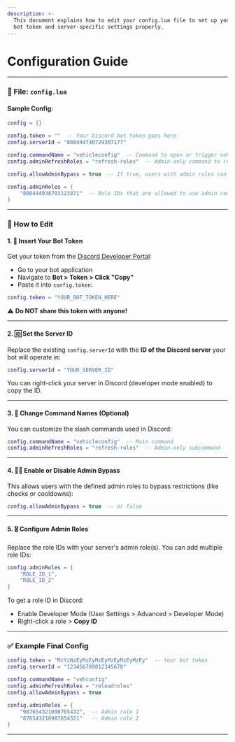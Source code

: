 ```yaml
---
description: >-
  This document explains how to edit your config.lua file to set up your Discord
  bot token and server-specific settings properly.
---
```


# Configuration Guide

***

### 📁 File: `config.lua`

#### Sample Config:

```lua
config = {}

config.token = ""  -- Your Discord bot token goes here
config.serverId = "800444740729307177"

config.commandName = "vehicleconfig"  -- Command to open or trigger vehicle config features
config.adminRefreshRoles = "refresh-roles"  -- Admin-only command to refresh someone's roles

config.allowAdminBypass = true  -- If true, users with admin roles can bypass restrictions

config.adminRoles = {
    "800444938793123871"  -- Role IDs that are allowed to use admin commands
}
```

***

### 🧾 How to Edit

#### 1. 🔐 **Insert Your Bot Token**

Get your token from the [Discord Developer Portal](https://discord.com/developers/applications):

* Go to your bot application
* Navigate to **Bot > Token > Click "Copy"**
* Paste it into `config.token`:

```lua
config.token = "YOUR_BOT_TOKEN_HERE"
```

⚠️ **Do NOT share this token with anyone!**

***

#### 2. 🆔 **Set the Server ID**

Replace the existing `config.serverId` with the **ID of the Discord server** your bot will operate in:

```lua
config.serverId = "YOUR_SERVER_ID"
```

You can right-click your server in Discord (developer mode enabled) to copy the ID.

***

#### 3. 🔁 **Change Command Names (Optional)**

You can customize the slash commands used in Discord:

```lua
config.commandName = "vehicleconfig"  -- Main command
config.adminRefreshRoles = "refresh-roles"  -- Admin-only subcommand
```

***

#### 4. 👮‍♂️ **Enable or Disable Admin Bypass**

This allows users with the defined admin roles to bypass restrictions (like checks or cooldowns):

```lua
config.allowAdminBypass = true  -- or false
```

***

#### 5. 🎖️ **Configure Admin Roles**

Replace the role IDs with your server's admin role(s). You can add multiple role IDs:

```lua
config.adminRoles = {
    "ROLE_ID_1",
    "ROLE_ID_2"
}
```

To get a role ID in Discord:

* Enable Developer Mode (User Settings > Advanced > Developer Mode)
* Right-click a role > **Copy ID**

***

### ✅ Example Final Config

```lua
config.token = "MzYzNzEyMzEyMzEyMzEyMzEyMzEy"  -- Your bot token
config.serverId = "123456789012345678"

config.commandName = "vehconfig"
config.adminRefreshRoles = "reloadroles"
config.allowAdminBypass = true

config.adminRoles = {
    "987654321098765432",  -- Admin role 1
    "876543210987654321"   -- Admin role 2
}
```

***
